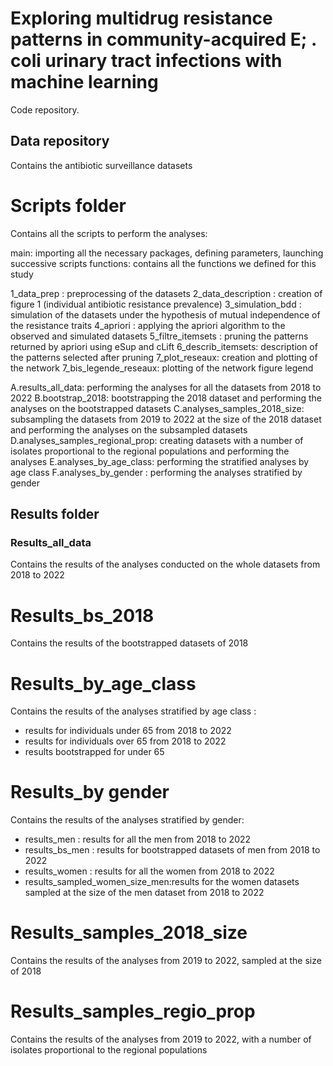 # Exploring multidrug resistance patterns in community-acquired  E; . coli   urinary tract infections with machine learning

Code repository.

## Data repository

Contains the antibiotic surveillance datasets

# Scripts folder

Contains all the scripts to perform the analyses:

main: importing all the necessary packages, defining parameters, launching successive scripts
functions: contains all the functions we defined for this study

1_data_prep : preprocessing of the datasets
2_data_description : creation of figure 1 (individual antibiotic resistance prevalence)
3_simulation_bdd : simulation of the datasets under the hypothesis of mutual independence of the resistance traits
4_apriori : applying the apriori algorithm to the observed and simulated datasets
5_filtre_itemsets : pruning the patterns returned by apriori using eSup and cLift
6_describ_itemsets: description of the patterns selected after pruning
7_plot_reseaux: creation and plotting of the network
7_bis_legende_reseaux: plotting of the network figure legend

A.results_all_data: performing the analyses for all the datasets from 2018 to 2022
B.bootstrap_2018: bootstrapping the 2018 dataset and performing the analyses on the bootstrapped datasets
C.analyses_samples_2018_size: subsampling the datasets from 2019 to 2022 at the size of the 2018 dataset and performing the analyses on the subsampled datasets
D.analyses_samples_regional_prop: creating datasets with a number of isolates proportional to the regional populations and performing the analyses
E.analyses_by_age_class: performing the stratified analyses by age class
F.analyses_by_gender : performing the analyses stratified by gender

## Results folder

### Results_all_data

Contains the results of the analyses conducted on the whole datasets from 2018 to 2022

# Results_bs_2018

Contains the results of the bootstrapped datasets of 2018

# Results_by_age_class

Contains the results of the analyses stratified by age class :

- results for individuals under 65 from 2018 to 2022
- results for individuals over 65 from 2018 to 2022
- results bootstrapped for under 65

# Results_by gender

Contains the results of the analyses stratified by gender:

- results_men : results for all the men from 2018 to 2022
- results_bs_men : results for bootstrapped datasets of men from 2018 to 2022
- results_women : results for all the women from 2018 to 2022
- results_sampled_women_size_men:results for the women datasets sampled at the size of the men dataset from 2018 to 2022

# Results_samples_2018_size

Contains the results of the analyses from 2019 to 2022, sampled at the size of 2018

# Results_samples_regio_prop

Contains the results of the analyses from 2019 to 2022, with a number of isolates proportional to the regional populations

